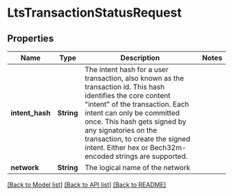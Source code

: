 # LtsTransactionStatusRequest

## Properties

Name | Type | Description | Notes
------------ | ------------- | ------------- | -------------
**intent_hash** | **String** | The intent hash for a user transaction, also known as the transaction id. This hash identifies the core content \"intent\" of the transaction. Each intent can only be committed once. This hash gets signed by any signatories on the transaction, to create the signed intent. Either hex or Bech32m-encoded strings are supported.  | 
**network** | **String** | The logical name of the network | 

[[Back to Model list]](../README.md#documentation-for-models) [[Back to API list]](../README.md#documentation-for-api-endpoints) [[Back to README]](../README.md)


